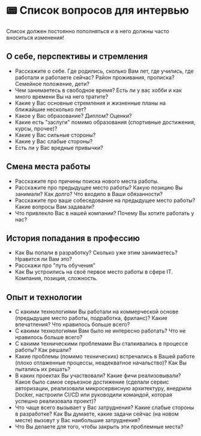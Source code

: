 # 📟 Список вопросов для интервью

Список должен постоянно пополняться и в него должны часто вноситься изменения!

## О себе, перспективы и стремления

- Расскажите о себе. Где родились, сколько Вам лет, где учились, где работали и работаете сейчас? Район проживания, прописка? Семейное положение, дети?
- Чем занимаетесь в свободное время? Есть ли у вас хобби и как много времени Вы на него тратите?
- Какие у Вас основные стремления и жизненные планы на ближайшие несколько лет?
- Какое у Вас образование? Диплом? Оценки?
- Какие есть "заслуги" помимо образования (спортивные достижения, курсы, прочее)?
- Какие у Вас сильные стороны?
- Какие у Вас слабые стороны?
- Есть ли у Вас вредные привычки?

## Смена места работы

- Расскажите про причины поиска нового места работы.
- Расскажите про предыдущее место работы? Какую позицию Вы занимали? Как долго? Что входило в Ваши обязанности?
- Расскажите про ваше собеседование на предыдущее место работы? Какие вопросы Вам задавали?
- Что привлекло Вас в нашей компании? Почему Вы хотите работать у нас?

## История попадания в профессию

- Как Вы попали в разработку? Сколько уже этим занимаетесь? Нравится ли Вам это?
- Расскажи про "путь обучения"
- Как Вы устроились на своё первое место работы в сфере IT. Компания, позиция, сложность.

## Опыт и технологии

- С какими технологиями Вы работали на коммерческой основе (предыдущее место работы, подработка, фриланс)? Какие впечатления? Что нравилось больше всего?
- С какими технологиями Вам было не интересно работать? Что не нравилось больше всего?
- С какими техническими проблемами Вы сталкивались в процессе работы? Как решали?
- Какие проблемы (помимо технических) встречались в Вашей работе (плохо отлаженные процессы, неадекватное начальство)? Как Вы пытались их решать?
- В каких проектах Вы участвовали? Какие фичи реализовывали? Какое было самое серьезное достижение (сделали сервис авторизации, реализовали микросервисную архитектуру, внедрили Docker, настроили CI/CD или руководили командой, которая успешно реализовала проект)?
- Что чаще всего вызывает у Вас затруднения? Какие слабые стороны в разработке? Как Вы думаете, какие задачи сейчас (на новом месте) вызовут у Вас наибольшие затруднения?
- Что Вы делаете для того, чтобы закрыть эти проблемные места?
